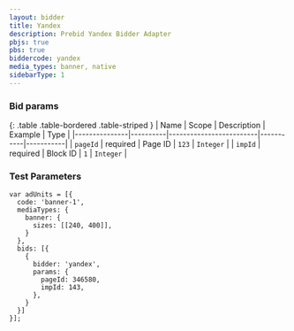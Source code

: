 ```yaml
---
layout: bidder
title: Yandex
description: Prebid Yandex Bidder Adapter
pbjs: true
pbs: true
biddercode: yandex
media_types: banner, native
sidebarType: 1
---
```



### Bid params

{: .table .table-bordered .table-striped }
| Name          | Scope    | Description             | Example   | Type      |
|---------------|----------|-------------------------|-----------|-----------|
| `pageId`      | required | Page ID                 | `123`     | `Integer` |
| `impId`       | required | Block ID                | `1`       | `Integer` |

### Test Parameters

```
var adUnits = [{
  code: 'banner-1',
  mediaTypes: {
    banner: {
      sizes: [[240, 400]],
    }
  },
  bids: [{
    {
      bidder: 'yandex',
      params: {
        pageId: 346580,
        impId: 143,
      },
    }
  }]
}];
```
